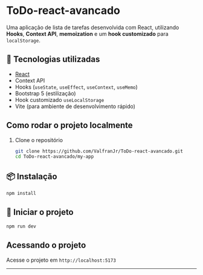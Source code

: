 # ToDo-react-avancado

Uma aplicação de lista de tarefas desenvolvida com React, utilizando **Hooks**, **Context API**, **memoization** e um **hook customizado** para `localStorage`.

## 🚀 Tecnologias utilizadas

- [React](https://reactjs.org/)
- Context API
- Hooks (`useState`, `useEffect`, `useContext`, `useMemo`)
- Bootstrap 5 (estilização)
- Hook customizado `useLocalStorage`
- Vite (para ambiente de desenvolvimento rápido)

## Como rodar o projeto localmente

1. Clone o repositório
   ```bash
   git clone https://github.com/ValfranJr/ToDo-react-avancado.git
   cd ToDo-react-avancado/my-app

## 📦 Instalação

```bash
npm install
```

## 🚀 Iniciar o projeto

```bash
npm run dev
```

## Acessando o projeto

Acesse o projeto em `http://localhost:5173`

---

